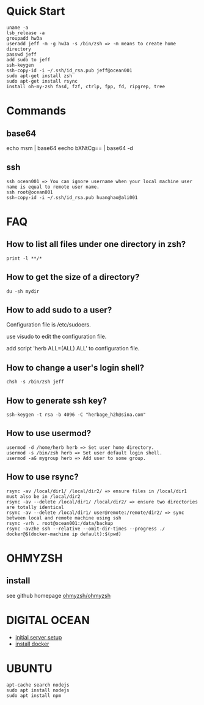# Quick Start

```
uname -a
lsb_release -a
groupadd hw3a
useradd jeff -m -g hw3a -s /bin/zsh => -m means to create home directory
passwd jeff
add sudo to jeff
ssh-keygen
ssh-copy-id -i ~/.ssh/id_rsa.pub jeff@ocean001
sudo apt-get install zsh
sudo apt-get install rsync
install oh-my-zsh fasd, fzf, ctrlp, fpp, fd, ripgrep, tree
```

# Commands

## base64

echo msm | base64
eecho bXNtCg== | base64 -d

## ssh

```
ssh ocean001 => You can ignore username when your local machine user name is equal to remote user name.
ssh root@ocean001
ssh-copy-id -i ~/.ssh/id_rsa.pub huanghao@ali001
```


# FAQ

## How to list all files under one directory in zsh?

```
print -l **/*
```

## How to get the size of a directory?

```
du -sh mydir
```

## How to add sudo to a user?

Configuration file is /etc/sudoers.

use visudo to edit the configuration file.

add script 'herb ALL=(ALL) ALL' to configuration file.

## How to change a user's login shell?

```
chsh -s /bin/zsh jeff
```

## How to generate ssh key?

```
ssh-keygen -t rsa -b 4096 -C "herbage_h2h@sina.com"
```

## How to use usermod?

```
usermod -d /home/herb herb => Set user home directory.
usermod -s /bin/zsh herb => Set user default login shell.
usermod -aG mygroup herb => Add user to some group.
```

## How to use rsync?

```
rsync -av /local/dir1/ /local/dir2/ => ensure files in /local/dir1 must also be in /local/dir2
rsync -av --delete /local/dir1/ /local/dir2/ => ensure two directories are totally identical
rsync -av --delete /local/dir1/ user@remote:/remote/dir2/ => sync between local and remote machine using ssh
rsync -vrh . root@ocean001:/data/backup
rsync -avzhe ssh --relative --omit-dir-times --progress ./ docker@$(docker-machine ip default):$(pwd)
```


# OHMYZSH

## install

see github homepage [ohmyzsh/ohmyzsh](https://github.com/ohmyzsh/ohmyzsh)


# DIGITAL OCEAN

+ [initial server setup](https://www.digitalocean.com/community/tutorials/initial-server-setup-with-ubuntu-20-04#introduction)
+ [install docker](https://www.digitalocean.com/community/tutorials/how-to-install-and-use-docker-on-ubuntu-20-04)

# UBUNTU

```
apt-cache search nodejs
sudo apt install nodejs
sudo apt install npm
```
